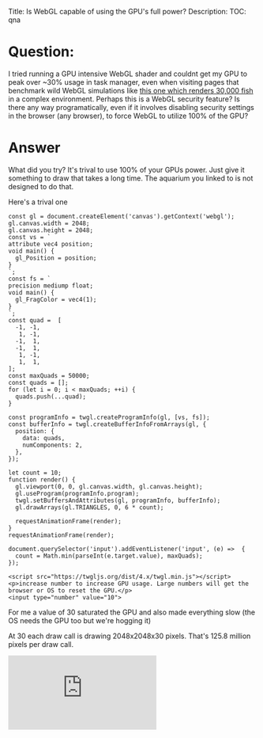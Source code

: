 Title: Is WebGL capable of using the GPU's full power?
Description:
TOC: qna

# Question:

I tried running a GPU intensive WebGL shader and couldnt get my GPU to peak over ~30% usage in task manager, even when visiting pages that benchmark wild WebGL simulations like [this one which renders 30,000 fish][1] in a complex environment. Perhaps this is a WebGL security feature? Is there any way programatically, even if it involves disabling security settings in the browser (any browser), to force WebGL to utilize 100% of the GPU? 


  [1]: https://webglsamples.org/aquarium/aquarium.html

# Answer

What did you try? It's trival to use 100% of your GPUs power. Just give it something to draw that takes a long time. The aquarium you linked to is not designed to do that.

Here's a trival one

<!-- begin snippet: js hide: false console: true babel: false -->

<!-- language: lang-js -->

    const gl = document.createElement('canvas').getContext('webgl');
    gl.canvas.width = 2048;
    gl.canvas.height = 2048;
    const vs = `
    attribute vec4 position;
    void main() {
      gl_Position = position;
    }
    `;
    const fs = `
    precision mediump float;
    void main() {
      gl_FragColor = vec4(1);
    }
    `;
    const quad =  [
      -1, -1,
       1, -1,
      -1,  1,
      -1,  1,
       1, -1,
       1,  1,
    ];
    const maxQuads = 50000;
    const quads = [];
    for (let i = 0; i < maxQuads; ++i) {
      quads.push(...quad);
    }

    const programInfo = twgl.createProgramInfo(gl, [vs, fs]);
    const bufferInfo = twgl.createBufferInfoFromArrays(gl, {
      position: {
        data: quads,
        numComponents: 2,
      },
    });

    let count = 10;
    function render() {
      gl.viewport(0, 0, gl.canvas.width, gl.canvas.height);
      gl.useProgram(programInfo.program);
      twgl.setBuffersAndAttributes(gl, programInfo, bufferInfo);
      gl.drawArrays(gl.TRIANGLES, 0, 6 * count);
      
      requestAnimationFrame(render);
    }
    requestAnimationFrame(render);

    document.querySelector('input').addEventListener('input', (e) =>  {
      count = Math.min(parseInt(e.target.value), maxQuads);
    });

<!-- language: lang-html -->

    <script src="https://twgljs.org/dist/4.x/twgl.min.js"></script>
    <p>increase number to increase GPU usage. Large numbers will get the browser or OS to reset the GPU.</p>
    <input type="number" value="10">

<!-- end snippet -->

For me a value of 30 saturated the GPU and also made everything slow (the OS needs the GPU too but we're hogging it)

At 30 each draw call is drawing 2048x2048x30 pixels. That's 125.8 million pixels per draw call.

[![enter image description here][1]][1]


  [1]: https://i.stack.imgur.com/i7MDP.png
